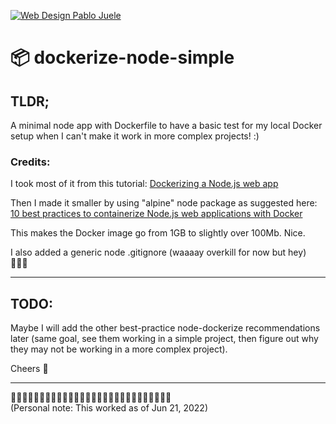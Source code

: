 [![Web Design Pablo Juele](https://res.cloudinary.com/wdpj/image/upload/c_scale,q_auto,w_100/v1636746639/web-design-pablo-juele/logos/wdpj-logo_ddlpop.jpg)](https://pablojuele.com)
   
   
   
#  📦  dockerize-node-simple

## TLDR;

A minimal node app with Dockerfile to have a basic test for my local Docker setup when I can't make it work in more complex projects! :)

### Credits:

I took most of it from this tutorial:
[Dockerizing a Node.js web app](https://nodejs.org/en/docs/guides/nodejs-docker-webapp/)

Then I made it smaller by using "alpine" node package as suggested here: [10 best practices to containerize Node.js web applications with Docker](https://snyk.io/blog/10-best-practices-to-containerize-nodejs-web-applications-with-docker/)

This makes the Docker image go from 1GB to slightly over 100Mb. Nice.

I also added a generic node .gitignore (waaaay overkill for now but hey) 🤷🏼‍♂️
___
## TODO:

Maybe I will add the other best-practice node-dockerize recommendations later (same goal, see them working in a simple project, then figure out why they may not be working in a more complex project).

Cheers 🤙
___
   
   
🌳🌳🌳🌳🌳🌳🌳🌳🌳🌳🌳🌳🌳🌳🌳🌳🌳🌳🌳🌳🌳🌳🌳🌳🌳🌳🌳🌳   
(Personal note: This worked as of Jun 21, 2022)
